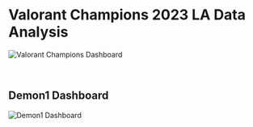# Valorant Champions 2023 LA Data Analysis

![Valorant Champions Dashboard](https://github.com/Dhanesha151001/Valorant-Champions-2023-LA-Data-Analysis/assets/103206429/2c60c7df-1a77-4326-909d-df24fd3a511e)

<p>&nbsp;</p>

<h2>Demon1 Dashboard</h2>

![Demon1 Dashboard](https://github.com/Dhanesha151001/Valorant-Champions-2023-LA-Data-Analysis/assets/103206429/c08fbdb8-95f8-4921-a080-039701bc15b0)
